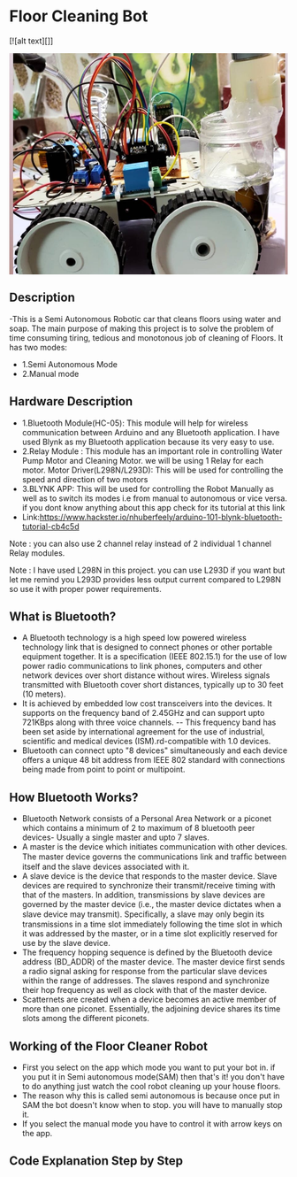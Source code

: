 # Floor Cleaning Bot

[![alt text][]]

<img align="center" width="600" height="400" src="https://github.com/varun7860/Arduino-projects/blob/master/Floor%20Cleaning%20Bot/Images/Floor%20Cleaning%20Bot.jpg"> 

## Description 
-This is a Semi Autonomous Robotic car that cleans floors using water and soap. The main purpose of making this project is to solve the problem of time consuming tiring, tedious and monotonous job of cleaning of Floors. It has two modes:

 - 1.Semi Autonomous Mode
 - 2.Manual mode

## Hardware Description
- 1.Bluetooth Module(HC-05): This module will help for wireless communication between Arduino and any Bluetooth application. I have used Blynk as my Bluetooth application because its very easy to use.
- 2.Relay Module : This module has an important role in controlling Water Pump Motor and Cleaning Motor. we will be using 1 Relay for each motor.
Motor Driver(L298N/L293D): This will be used for controlling the speed and direction of two motors
- 3.BLYNK APP: This will be used for controlling the Robot Manually as well as to switch its modes i.e from manual to autonomous or vice versa. if you dont know anything about this app check for its tutorial at this link
- Link:https://www.hackster.io/nhuberfeely/arduino-101-blynk-bluetooth-tutorial-cb4c5d

Note : you can also use 2 channel relay instead of 2 individual 1 channel Relay modules.

Note : I have used L298N in this project. you can use L293D if you want but let me remind you L293D provides less output current compared to L298N so use it with proper power requirements.

## What is Bluetooth?
- A Bluetooth technology is a high speed low powered wireless technology link that is designed to connect phones or other portable equipment together. It is a specification (IEEE 802.15.1) for the use of low power radio communications to link phones, computers and other network devices over short distance without wires. Wireless signals transmitted with Bluetooth cover short distances, typically up to 30 feet (10 meters).
- It is achieved by embedded low cost transceivers into the devices. It supports on the frequency band of 2.45GHz and can support upto 721KBps along with three voice channels. -- This frequency band has been set aside by international agreement for the use of industrial, scientific and medical devices (ISM).rd-compatible with 1.0 devices.
- Bluetooth can connect upto "8 devices" simultaneously and each device offers a unique 48 bit address from IEEE 802 standard with connections being made from point to point or multipoint.

## How Bluetooth Works?
- Bluetooth Network consists of a Personal Area Network or a piconet which contains a minimum of 2 to maximum of 8 bluetooth peer devices- Usually a single master and upto 7 slaves.
- A master is the device which initiates communication with other devices. The master device governs the communications link and trafﬁc between itself and the slave devices associated with it.
- A slave device is the device that responds to the master device. Slave devices are required to synchronize their transmit/receive timing with that of the masters. In addition, transmissions by slave devices are governed by the master device (i.e., the master device dictates when a slave device may transmit). Speciﬁcally, a slave may only begin its transmissions in a time slot immediately following the time slot in which it was addressed by the master, or in a time slot explicitly reserved for use by the slave device.
- The frequency hopping sequence is defined by the Bluetooth device address (BD_ADDR) of the master device. The master device first sends a radio signal asking for response from the particular slave devices within the range of addresses. The slaves respond and synchronize their hop frequency as well as clock with that of the master device.
- Scatternets are created when a device becomes an active member of more than one piconet. Essentially, the adjoining device shares its time slots among the different piconets.

## Working of the Floor Cleaner Robot
- First you select on the app which mode you want to put your bot in. if you put it in Semi autonomous mode(SAM) then that's it! you don't have to do anything just watch the cool robot cleaning up your house floors. 
- The reason why this is called semi autonomous is because once put in SAM the bot doesn't know when to stop. you will have to manually stop it.
- If you select the manual mode you have to control it with arrow keys on the app.

## Code Explanation Step by Step

